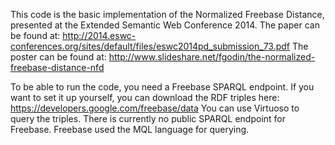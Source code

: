 This code is the basic implementation of the Normalized Freebase Distance, presented at the Extended Semantic Web Conference 2014.
The paper can be found at: http://2014.eswc-conferences.org/sites/default/files/eswc2014pd_submission_73.pdf
The poster can be found at: http://www.slideshare.net/fgodin/the-normalized-freebase-distance-nfd

To be able to run the code, you need a Freebase SPARQL endpoint.
If you want to set it up yourself, you can download the RDF triples here: https://developers.google.com/freebase/data
You can use Virtuoso to query the triples.
There is currently no public SPARQL endpoint for Freebase. 
Freebase used the MQL language for querying.
